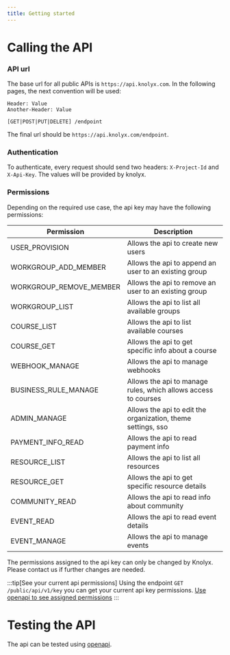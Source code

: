 ```yaml
---
title: Getting started
---
```


# Calling the API

### API url

The base url for all public APIs is `https://api.knolyx.com`.
In the following pages, the next convention will be used:

```
Header: Value
Another-Header: Value

[GET|POST|PUT|DELETE] /endpoint
```

The final url should be `https://api.knolyx.com/endpoint`.

### Authentication

To authenticate, every request should send two headers: `X-Project-Id` and `X-Api-Key`. The values will be provided by knolyx.

### Permissions

Depending on the required use case, the api key may have the following permissions:

| Permission              | Description                                                    |
| ----------------------- | -------------------------------------------------------------- |
| USER_PROVISION          | Allows the api to create new users                             |
| WORKGROUP_ADD_MEMBER    | Allows the api to append an user to an existing group          |
| WORKGROUP_REMOVE_MEMBER | Allows the api to remove an user to an existing group          |
| WORKGROUP_LIST          | Allows the api to list all available groups                    |
| COURSE_LIST             | Allows the api to list available courses                       |
| COURSE_GET              | Allows the api to get specific info about a course             |
| WEBHOOK_MANAGE          | Allows the api to manage webhooks                              |
| BUSINESS_RULE_MANAGE    | Allows the api to manage rules, which allows access to courses |
| ADMIN_MANAGE            | Allows the api to edit the organization, theme settings, sso   |
| PAYMENT_INFO_READ       | Allows the api to read payment info                            |
| RESOURCE_LIST           | Allows the api to list all resources                           |
| RESOURCE_GET            | Allows the api to get specific resource details                |
| COMMUNITY_READ          | Allows the api to read info about community                    |
| EVENT_READ              | Allows the api to read event details                           |
| EVENT_MANAGE            | Allows the api to manage events                                |

The permissions assigned to the api key can only be changed by Knolyx. Please contact us if further changes are needed.

:::tip[See your current api permissions]
Using the endpoint `GET /public/api/v1/key` you can get your current api key permissions.
[Use openapi to see assigned permissions](https://api.knolyx.com/swagger-ui/index.html?configUrl=/v3/api-docs/swagger-config#/Current%20key%20APIs/getCurrentKey)
:::

# Testing the API

The api can be tested using [openapi](https://api.knolyx.com/swagger-ui/index.html?urls.primaryName=public-api).

